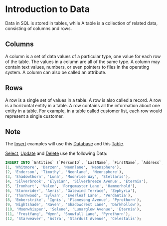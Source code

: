 # Introduction to Data

Data in SQL is stored in tables, while A table is a collection of related data, consisting of columns and rows.

## Columns

A column is a set of data values of a particular type, one value for each row of the table.
The values in a column are all of the same type.
A column may contain text values, numbers, or even pointers to files in the operating system.
A column can also be called an attribute.

## Rows

A row is a single set of values in a table.
A row is also called a record.
A row is a horizontal entity in a table.
A row contains all the information about one entity in a table.
For example, in a table called customer list, each row would represent a single customer.

## Note

The [Insert](./Insert) examples will use this [Database](../Database/Create.md) and this [Table](../Table/Create.md).

[Select](./Select), [Update](./Update) and [Delete](./Delete) use the following Data:

```sql
INSERT INTO `Entities` (`PersonID`, `LastName`, `FirstName`, `Address`, `City`) VALUES
(1, 'Whitmore', 'Darzen', 'Neonlane', 'Neonsphere'),
(2, 'Enderson', 'Timothy', 'Neonlane', 'Neonsphere'),
(3, 'Shadowthorn', 'Luna', 'Moonrise Way', 'Stellaris'),
(4, 'Silverbrook', 'Elysian', 'Silverbreeze Avenue', 'Eternia'),
(5, 'Ironhart', 'Valen', 'Forgemaster Lane', 'Hammerhold'),
(6, 'Stormrider', 'Aeris', 'Galewind Terrace', 'Zephyria'),
(7, 'Thornwood', 'Sylvan', 'Everleaf Lane', 'Verdantia'),
(8, 'Emberstrike', 'Ignis', 'Flamesong Avenue', 'Pyrothorn'),
(9, 'Nightshade', 'Raven', 'Shadowcrest Lane', 'Darkhollow'),
(10, 'Moonwhisper', 'Selene', 'Lunarglow Avenue', 'Eternia'),
(11, 'Frostfang', 'Wynn', 'Snowfall Lane', 'Pyrothorn'),
(12, 'Starweaver', 'Astra', 'Stardust Avenue', 'Celestalis');
```

